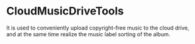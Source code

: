 # CloudMusicDriveTools
It is used to conveniently upload copyright-free music to the cloud drive, and at the same time realize the music label sorting of the album.
